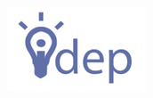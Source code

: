 <img src="https://raw.githubusercontent.com/SMavr/IDEPGit/master/idep_logo.jpg" alt="idep logo" height="150">


